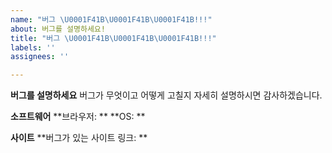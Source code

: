 ```yaml
---
name: "버그 \U0001F41B\U0001F41B\U0001F41B!!!"
about: 버그를 설명하세요!
title: "버그 \U0001F41B\U0001F41B\U0001F41B!!!"
labels: ''
assignees: ''

---
```


**버그를 설명하세요**
버그가 무엇이고 어떻게 고칠지 자세히 설명하시면 감사하겠습니다.

**소프트웨어**
**브라우저: **
**OS: **

**사이트**
**버그가 있는 사이트 링크: **
